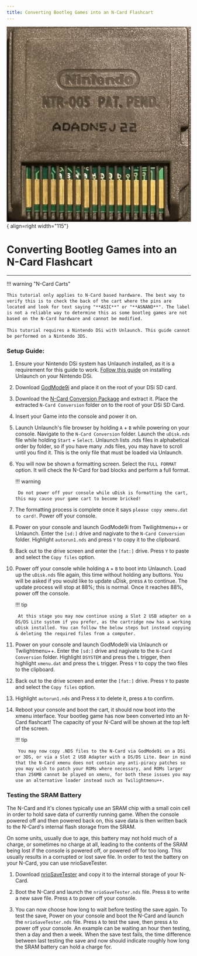 ```yaml
---
title: Converting Bootleg Games into an N-Card Flashcart
---
```


![NCard](../images/ncardbootlegback.jpg){ align=right width="115"}
# Converting Bootleg Games into an N-Card Flashcart

---

!!! warning "N-Card Carts"

    This tutorial only applies to N-Card based hardware. The best way to verify this is to check the back of the cart where the pins are located and look for text saying "**ASIC**" or "**ASNAND**". The label is not a reliable way to determine this as some bootleg games are not based on the N-Card hardware and cannot be modified.

    This tutorial requires a Nintendo DSi with Unlaunch. This guide cannot be performed on a Nintendo 3DS.

### Setup Guide:

1. Ensure your Nintendo DSi system has Unlaunch installed, as it is a requirement for this guide to work. [Follow this guide](https://dsi.cfw.guide/installing-unlaunch.html) on installing Unlaunch on your Nintendo DSi.

1. Download [GodMode9i](https://github.com/DS-Homebrew/GodMode9i/releases/download/v3.7.0/GodMode9i.nds) and place it on the root of your DSi SD card.

1. Download the [N-Card Conversion Package](../assets/N-Card-Conversion.zip) and extract it. Place the extracted `N-Card Conversion` folder on to the root of your DSi SD Card.

1. Insert your Game into the console and power it on.

1. Launch Unlaunch's file browser by holding `A` + `B` while powering on your console. Navigate to the `N-Card Conversion` folder. Launch the `uDisk.nds` file while holding `Start` + `Select`. Unlaunch lists .nds files in alphabetical order by folder, so if you have many .nds files, you may have to scroll until you find it. This is the only file that must be loaded via Unlaunch.

1. You will now be shown a formatting screen. Select the `FULL FORMAT` option. It will check the N-Card for bad blocks and perform a full format.

    !!! warning

        Do not power off your console while uDisk is formatting the cart, this may cause your game cart to become bricked!

1. The formatting process is complete once it says `please copy xmenu.dat to card!`. Power off your console.

1. Power on your console and launch GodMode9i from Twilightmenu++ or Unlaunch. Enter the `[sd:]` drive and nagivate to the `N-Card Conversion` folder. Highlight `autorun1.nds` and press `Y` to copy it to the clipboard.

1. Back out to the drive screen and enter the `[fat:]` drive. Press `Y` to paste and select the `Copy files` option.

1. Power off your console while holding `A` + `B` to boot into Unlaunch. Load up the `uDisk.nds` file again, this time without holding any buttons. You will be asked if you would like to update uDisk, press `A` to continue. The update process will stop at 88%; this is normal. Once it reaches 88%, power off the console.

    !!! tip

        At this stage you may now continue using a Slot 2 USB adapter on a DS/DS Lite system if you prefer, as the cartridge now has a working uDisk installed. You can follow the below steps but instead copying & deleting the required files from a computer.

1. Power on your console and launch GodMode9i via Unlaunch or Twilightmenu++. Enter the `[sd:]` drive and nagivate to the `N-Card Conversion` folder. Highlight `DSYSTEM` and press the `L` trigger, then highlight `xmenu.dat` and press the `L` trigger. Press `Y` to copy the two files to the clipboard.

1. Back out to the drive screen and enter the `[fat:]` drive. Press `Y` to paste and select the `Copy files` option.

1. Highlight `autorun1.nds` and Press `X` to delete it, press `A` to confirm.

1. Reboot your console and boot the cart, it should now boot into the xmenu interface. Your bootleg game has now been converted into an N-Card flashcart! The capacity of your N-Card will be shown at the top left of the screen.

    !!! tip

        You may now copy .NDS files to the N-Card via GodMode9i on a DSi or 3DS, or via a Slot 2 USB Adapter with a DS/DS Lite. Bear in mind that the N-Card xmenu does not contain any anti-piracy patches so you may wish to patch your ROMs where necessary, and ROMs larger than 256MB cannot be played on xmenu, for both these issues you may use an alternative loader instead such as Twilightmenu++.

### Testing the SRAM Battery

The N-Card and it's clones typically use an SRAM chip with a small coin cell in order to hold save data of currently running game. When the console powered off and then powered back on, this save data is then written back to the N-Card's internal flash storage from the SRAM.

On some units, usually due to age, this battery may not hold much of a charge, or sometimes no charge at all, leading to the contents of the SRAM being lost if the console is powered off, or powered off for too long. This usually results in a corrupted or lost save file. In order to test the battery on your N-Card, you can use nrioSaveTester.

1. Download [nrioSaveTester](https://github.com/ApacheThunder/nrioSaveTester/releases/download/1.1/nrioSaveTester.nds) and copy it to the internal storage of your N-Card.

1. Boot the N-Card and launch the `nrioSaveTester.nds` file. Press `B` to write a new save file. Press `A` to power off your console.

1. You can now choose how long to wait before testing the save again. To test the save, Power on your console and boot the N-Card and launch the `nrioSaveTester.nds` file. Press `A` to test the save, then press `A` to power off your console. An example can be waiting an hour then testing, then a day and then a week. When the save test fails, the time difference between last testing the save and now should indicate roughly how long the SRAM battery can hold a charge for.
